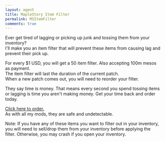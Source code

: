 ```yaml
---
layout: agent
title: MapleStory Item Filter
permalink: MSItemFilter
comments: true
---
```

Ever get tired of lagging or picking up junk and tossing them from your inventory?  
I'll make you an item filter that will prevent these items from causing lag and prevent their pick up.  

For every $1 USD, you will get a 50 item filter. Also accepting 100m mesos as payment.  
The item filter will last the duration of the current patch.  
When a new patch comes out, you will need to reorder your filter.  

They say time is money. That means every second you spend tossing items or lagging is time you aren't making money. Get your time back and order today.

[Click here to order.](https://shop.betaleaf.net/item/item-filter)  
As with all my mods, they are safe and undetectable.  

Note: If you have any of these items you want to filter out in your inventory, you will need to sell/drop them from your inventory before applying the filter. Otherwise, you may crash if you open your inventory.
